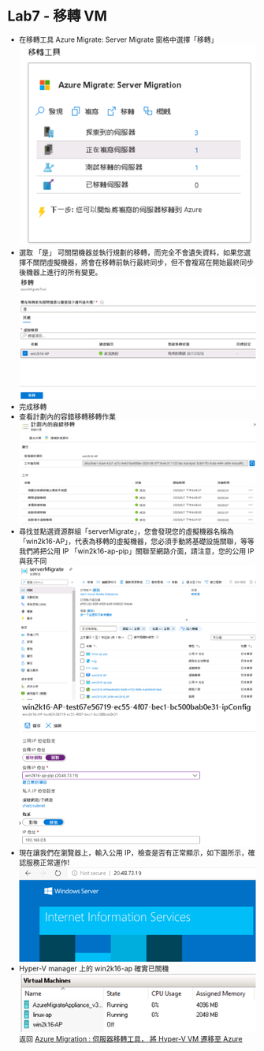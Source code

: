 # Lab7 - 移轉 VM
- 在移轉工具 Azure Migrate: Server Migrate 窗格中選擇「移轉」<br>
![GITHUB](https://github.com/BrianHsing/Azure-Migrate/blob/master/hyper-v/image/replicationSetting21.PNG "replicationSetting21")<br>
- 選取 「是」 可關閉機器並執行規劃的移轉，而完全不會遺失資料，如果您選擇不關閉虛擬機器，將會在移轉前執行最終同步，但不會複寫在開始最終同步後機器上進行的所有變更。<br>
![GITHUB](https://github.com/BrianHsing/Azure-Migrate/blob/master/hyper-v/image/replicationSetting22.PNG "replicationSetting22")<br>
- 完成移轉<br>
- 查看計劃內的容錯移轉移轉作業<br>
![GITHUB](https://github.com/BrianHsing/Azure-Migrate/blob/master/hyper-v/image/replicationSetting23.PNG "replicationSetting23")<br>
- 尋找並點選資源群組「serverMigrate」，您會發現您的虛擬機器名稱為「win2k16-AP」，代表為移轉的虛擬機器，您必須手動將基礎設施關聯，等等我們將把公用 IP 「win2k16-ap-pip」關聯至網路介面，請注意，您的公用 IP 與我不同<br>
![GITHUB](https://github.com/BrianHsing/Azure-Migrate/blob/master/hyper-v/image/replicationSetting24.PNG "replicationSetting24")<br>
![GITHUB](https://github.com/BrianHsing/Azure-Migrate/blob/master/hyper-v/image/replicationSetting16.PNG "replicationSetting16")<br>
- 現在讓我們在瀏覽器上，輸入公用 IP，檢查是否有正常顯示，如下圖所示，確認服務正常運作!<br>
![GITHUB](https://github.com/BrianHsing/Azure-Migrate/blob/master/hyper-v/image/replicationSetting17.PNG "replicationSetting17")<br>
- Hyper-V manager 上的 win2k16-ap 確實已關機<br>
![GITHUB](https://github.com/BrianHsing/Azure-Migrate/blob/master/hyper-v/image/replicationSetting25.PNG "replicationSetting25")<br>
返回 [Azure Migration : 伺服器移轉工具， 將 Hyper-V VM 遷移至 Azure](https://github.com/BrianHsing/Azure-Migrate/tree/master/hyper-v)<br>